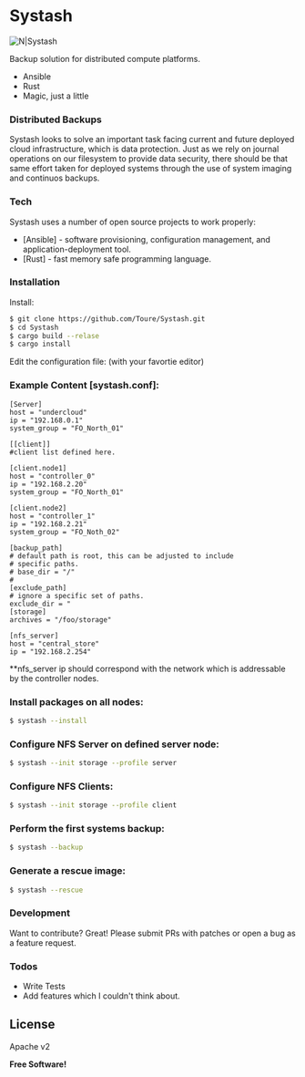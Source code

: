 # Systash

![N|Systash](https://upload.wikimedia.org/wikipedia/commons/4/43/Stash_Logo.png)

Backup solution for distributed compute platforms.

  - Ansible
  - Rust
  - Magic, just a little

### Distributed Backups

Systash looks to solve an important task facing current and future deployed cloud
infrastructure, which is data protection. Just as we rely on journal operations on our
filesystem to provide data security, there should be that same effort taken for deployed
systems through the use of system imaging and continuos backups.


### Tech

Systash uses a number of open source projects to work properly:

* [Ansible] - software provisioning, configuration management, and application-deployment tool.
* [Rust] - fast memory safe programming language.

### Installation


Install:

```sh
$ git clone https://github.com/Toure/Systash.git
$ cd Systash
$ cargo build --relase
$ cargo install
```
Edit the configuration file: (with your favortie editor)

### Example Content [systash.conf]:

```
[Server]
host = "undercloud"
ip = "192.168.0.1"
system_group = "FO_North_01"

[[client]]
#client list defined here.

[client.node1]
host = "controller_0"
ip = "192.168.2.20"
system_group = "FO_North_01"

[client.node2]
host = "controller_1"
ip = "192.168.2.21"
system_group = "FO_Noth_02"

[backup_path]
# default path is root, this can be adjusted to include
# specific paths.
# base_dir = "/"
#
[exclude_path]
# ignore a specific set of paths.
exclude_dir = "
[storage]
archives = "/foo/storage"

[nfs_server]
host = "central_store"
ip = "192.168.2.254"

```
**nfs_server ip should correspond with the network which is addressable
by the controller nodes.

### Install packages on all nodes:
```sh
$ systash --install
```

### Configure NFS Server on defined server node:
```sh
$ systash --init storage --profile server
```

### Configure NFS Clients:
```sh
$ systash --init storage --profile client
``` 

### Perform the first systems backup:
```sh
$ systash --backup
```

### Generate a rescue image:
```sh
$ systash --rescue
```

### Development

Want to contribute? Great! Please submit PRs with patches or
open a bug as a feature request.

### Todos

 - Write Tests
 - Add features which I couldn't think about.

License
----

Apache v2


**Free Software!**

[//]: # (These are reference links used in the body of this note and get stripped out when the markdown processor does its job. There is no need to format nicely because it shouldn't be seen. Thanks SO - http://stackoverflow.com/questions/4823468/store-comments-in-markdown-syntax)

[toure]: https://github.com/Toure/Systash.git
